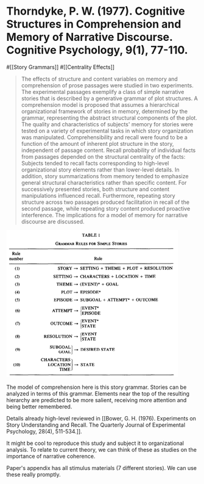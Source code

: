 # Thorndyke, P. W. (1977). Cognitive Structures in Comprehension and Memory of Narrative Discourse. Cognitive Psychology, 9(1), 77-110.

#[[Story Grammars]] #[[Centrality Effects]]

> The effects of structure and content variables on memory and comprehension of prose passages were studied in two experiments. The experimental passages exemplify a class of simple narrative stories that is described by a generative grammar of plot structures. A comprehension model is proposed that assumes a hierarchical organizational framework of stories in memory, determined by the grammar, representing the abstract structural components of the plot. The quality and characteristics of subjects' memory for stories were tested on a variety of experimental tasks in which story organization was manipulated. Comprehensibility and recall were found to be a function of the amount of inherent plot structure in the story, independent of passage content. Recall probability of individual facts from passages depended on the structural centrality of the facts: Subjects tended to recall facts corresponding to high-level organizational story elements rather than lower-level details. In addition, story summarizations from memory tended to emphasize general structural characteristics rather than specific content. For successively presented stories, both structure and content manipulations influenced recall. Furthermore, repeating story structure across two passages produced facilitation in recall of the second passage, while repeating story content produced proactive interference. The implications for a model of memory for narrative discourse are discussed.

![](2022-02-21-05-04-29.png)

The model of comprehension here is this story grammar. Stories can be analyzed in terms of this grammar. Elements near the top of the resulting hierarchy are predicted to be more salient, receiving more attention and being better remembered.

Details already high-level reviewed in [[Bower, G. H. (1976). Experiments on Story Understanding and Recall. The Quarterly Journal of Experimental Psychology, 28(4), 511-534.]]. 

It might be cool to reproduce this study and subject it to organizational analysis. To relate to current theory, we can think of these as studies on the importance of narrative coherence.

Paper's appendix has all stimulus materials (7 different stories). We can use these really promptly.